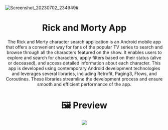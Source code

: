 ![Screenshot_20230702_234949](https://github.com/oguzcetinbas/RickAndMorty/assets/115632507/941f3f3f-6b83-40e1-96dc-f39d37bb4c2d)#  <h1 align="center"> Rick and Morty App</h1>


<p align="center">  
The Rick and Morty character search application is an Android mobile app that offers a convenient way for fans of the popular TV series to search and browse through all the characters featured on the show. It enables users to explore and search for characters, apply filters based on their status (alive or deceased), and access detailed information about each character.
  This app is developed using contemporary Android development technologies and leverages several libraries, including Retrofit, Paging3, Flows, and Coroutines. These libraries streamline the development process and ensure smooth and efficient performance of the app.<br>
 
</p>

#  <h1 align="center">🖼 Preview </h1>

<p align="center">
<img src="![Screenshot_20230702_235026 Küçük](https://github.com/oguzcetinbas/RickAndMorty/assets/115632507/3233b0c1-a3ed-4cc6-a5b5-cd8a3c54766f)"/>
</p>


